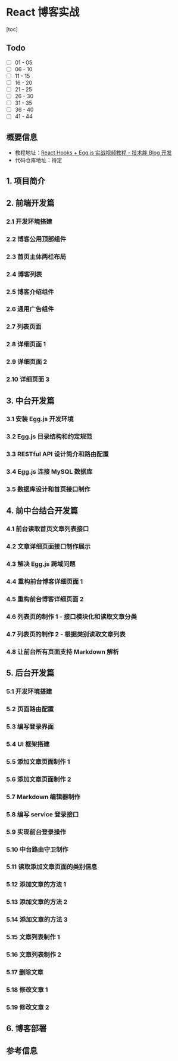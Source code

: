 # React 博客实战

[toc]

## Todo

- [ ] 01 - 05
- [ ] 06 - 10
- [ ] 11 - 15
- [ ] 16 - 20
- [ ] 21 - 25
- [ ] 26 - 30
- [ ] 31 - 35
- [ ] 36 - 40
- [ ] 41 - 44

## 概要信息

- 教程地址：[React Hooks \+ Egg\.js 实战视频教程 \- 技术胖 Blog 开发](https://jspang.com/detailed?id=52#toc21)
- 代码仓库地址：待定

## 1. 项目简介

## 2. 前端开发篇

### 2.1 开发环境搭建

### 2.2 博客公用顶部组件

### 2.3 首页主体两栏布局

### 2.4 博客列表

### 2.5 博客介绍组件

### 2.6 通用广告组件

### 2.7 列表页面

### 2.8 详细页面 1

### 2.9 详细页面 2

### 2.10 详细页面 3

## 3. 中台开发篇

### 3.1 安装 Egg.js 开发环境

### 3.2 Egg.js 目录结构和约定规范

### 3.3 RESTful API 设计简介和路由配置

### 3.4 Egg.js 连接 MySQL 数据库

### 3.5 数据库设计和首页接口制作

## 4. 前中台结合开发篇

### 4.1 前台读取首页文章列表接口

### 4.2 文章详细页面接口制作展示

### 4.3 解决 Egg.js 跨域问题

### 4.4 重构前台博客详细页面 1

### 4.5 重构前台博客详细页面 2

### 4.6 列表页的制作 1 - 接口模块化和读取文章分类

### 4.7 列表页的制作 2 - 根据类别读取文章列表

### 4.8 让前台所有页面支持 Markdown 解析

## 5. 后台开发篇

### 5.1 开发环境搭建

### 5.2 页面路由配置

### 5.3 编写登录界面

### 5.4 UI 框架搭建

### 5.5 添加文章页面制作 1

### 5.6 添加文章页面制作 2

### 5.7 Markdown 编辑器制作

### 5.8 编写 service 登录接口

### 5.9 实现前台登录操作

### 5.10 中台路由守卫制作

### 5.11 读取添加文章页面的类别信息

### 5.12 添加文章的方法 1

### 5.13 添加文章的方法 2

### 5.14 添加文章的方法 3

### 5.15 文章列表制作 1

### 5.16 文章列表制作 2

### 5.17 删除文章

### 5.18 修改文章 1

### 5.19 修改文章 2

## 6. 博客部署

## 参考信息
